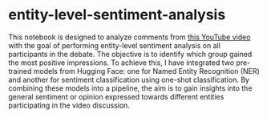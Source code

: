 # entity-level-sentiment-analysis

This notebook is designed to analyze comments from [this YouTube video](https://www.youtube.com/watch?v=VzjoHtYN05k&t=3027s) with the goal of performing entity-level sentiment analysis on all participants in the debate. The objective is to identify which group gained the most positive impressions. To achieve this, I have integrated two pre-trained models from Hugging Face: one for Named Entity Recognition (NER) and another for sentiment classification using one-shot classification. By combining these models into a pipeline, the aim is to gain insights into the general sentiment or opinion expressed towards different entities participating in the video discussion.
